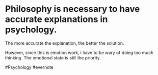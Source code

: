 # Philosophy is necessary to have accurate explanations in psychology.

The more accurate the explanation, the better the solution.

However, since this is emotion work, i have to be wary of doing too much thinking. The emotional state is still the priority.

\#Psychology #evernote

